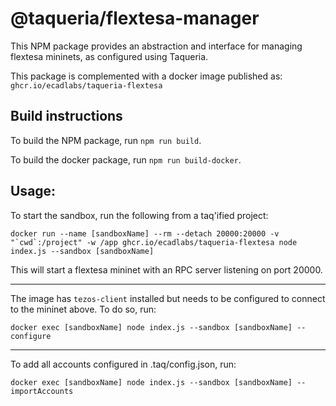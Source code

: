 # @taqueria/flextesa-manager

This NPM package provides an abstraction and interface for managing flextesa mininets, as configured using Taqueria.

This package is complemented with a docker image published as:
`ghcr.io/ecadlabs/taqueria-flextesa`

## Build instructions

To build the NPM package, run `npm run build`.

To build the docker package, run `npm run build-docker`.

## Usage:

To start the sandbox, run the following from a taq'ified project:
```
docker run --name [sandboxName] --rm --detach 20000:20000 -v "`cwd`:/project" -w /app ghcr.io/ecadlabs/taqueria-flextesa node index.js --sandbox [sandboxName]
```

This will start a flextesa mininet with an RPC server listening on port 20000.

---

The image has `tezos-client` installed but needs to be configured to connect to the mininet above. To do so, run:
```
docker exec [sandboxName] node index.js --sandbox [sandboxName] --configure
```

---


To add all accounts configured in .taq/config.json, run:
```
docker exec [sandboxName] node index.js --sandbox [sandboxName] --importAccounts
```
